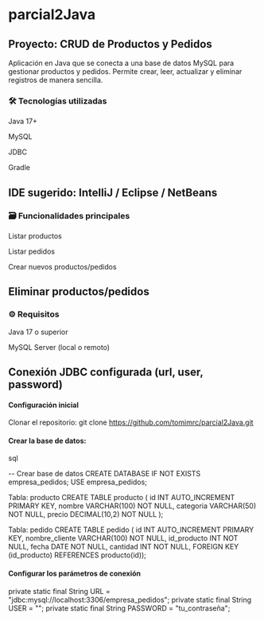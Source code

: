 # parcial2Java

## Proyecto: CRUD de Productos y Pedidos
Aplicación en Java que se conecta a una base de datos MySQL para gestionar productos y pedidos. Permite crear, leer, actualizar y eliminar registros de manera sencilla.

### 🛠 Tecnologías utilizadas
Java 17+

MySQL

JDBC

Gradle

IDE sugerido: IntelliJ / Eclipse / NetBeans
--

### 🗃️ Funcionalidades principales
Listar productos

Listar pedidos

Crear nuevos productos/pedidos

Eliminar productos/pedidos
--

### ⚙️ Requisitos
Java 17 o superior

MySQL Server (local o remoto)

Conexión JDBC configurada (url, user, password)
--

#### Configuración inicial

Clonar el repositorio:
git clone https://github.com/tomimrc/parcial2Java.git


#### Crear la base de datos:

sql

-- Crear base de datos
CREATE DATABASE IF NOT EXISTS empresa_pedidos;
USE empresa_pedidos;

Tabla: producto
CREATE TABLE producto (
    id INT AUTO_INCREMENT PRIMARY KEY,
    nombre VARCHAR(100) NOT NULL,
    categoria VARCHAR(50) NOT NULL,
    precio DECIMAL(10,2) NOT NULL
);

Tabla: pedido
CREATE TABLE pedido (
    id INT AUTO_INCREMENT PRIMARY KEY,
    nombre_cliente VARCHAR(100) NOT NULL,
    id_producto INT NOT NULL,
    fecha DATE NOT NULL,
    cantidad INT NOT NULL,
    FOREIGN KEY (id_producto) REFERENCES producto(id));

#### Configurar los parámetros de conexión 

private static final String URL = "jdbc:mysql://localhost:3306/empresa_pedidos";
private static final String USER = "";
private static final String PASSWORD = "tu_contraseña";
